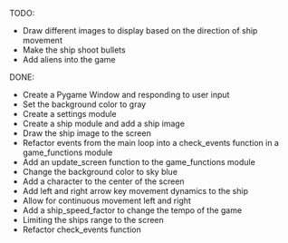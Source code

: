TODO: 
* Draw different images to display based on the direction of ship movement
* Make the ship shoot bullets
* Add aliens into the game

DONE:
* Create a Pygame Window and responding to user input
* Set the background color to gray
* Create a settings module
* Create a ship module and add a ship image
* Draw the ship image to the screen
* Refactor events from the main loop into a check_events function in a game_functions module
* Add an update_screen function to the game_functions module
* Change the background color to sky blue
* Add a character to the center of the screen
* Add left and right arrow key movement dynamics to the ship
* Allow for continuous movement left and right
* Add a ship_speed_factor to change the tempo of the game
* Limiting the ships range to the screen
* Refactor check_events function